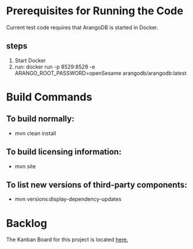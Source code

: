 # Prerequisites for Running the Code
Current test code requires that ArangoDB is started in Docker. 
## steps
1. Start Docker
2. run: docker run -p 8529:8529 -e ARANGO_ROOT_PASSWORD=openSesame arangodb/arangodb:latest
<!-- run: docker run -p 8529:8529 -e ARANGO_ROOT_PASSWORD=openSesame arangodb/arangodb:3.8.2 --> 

# Build Commands
   
## To build normally:
   * mvn clean install
   
## To build licensing information:
   * mvn site
   
## To list new versions of third-party components:
   * mvn versions:display-dependency-updates

# Backlog
The Kanban Board for this project is located <a href="notes/kanban.txt">here.</a>
